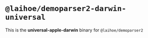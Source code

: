 # `@laihoe/demoparser2-darwin-universal`

This is the **universal-apple-darwin** binary for `@laihoe/demoparser2`
